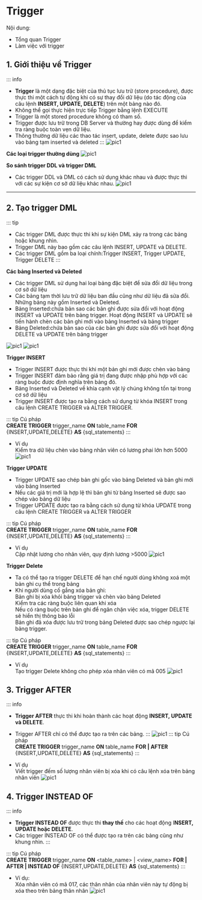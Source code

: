 <!-- ---
layout: Post
title: Bài 6. Trigger
subtitle: Cơ sở dữ liệu
author: KhanhDan
date: 2023-07-22
useHeaderImage: false
headerImage: https://github.com/dangtranhuu/images/blob/main/angurvad/java-core/session1/banner.png?raw=true
headerMask: rgba(39, 77, 61, 0.61)
permalinkPattern: /ebook/sql-server/:slug/
tags:
  - SQL Server
--- -->
# Trigger
Nội dung: <br>

- Tổng quan Trigger
- Làm việc với trigger

<!-- more -->

## 1. Giới thiệu về Trigger

::: info

- **Trigger** là một dạng đặc biệt của thủ tục lưu trữ
  (store procedure), được thực thi một cách tự
  động khi có sự thay đổi dữ liệu (do tác động của
  câu lệnh **INSERT, UPDATE, DELETE**) trên một
  bảng nào đó.
- Không thể gọi thực hiện trực tiếp Trigger bằng lệnh EXECUTE
- Trigger là một stored procedure không có tham số.
- Trigger được lưu trữ trong DB Server và thường
  hay được dùng để kiểm tra ràng buộc toàn vẹn
  dữ liệu.
- Thông thường dữ liệu các thao tác insert,
update, delete được sao lưu vào bảng tạm
inserted và deleted
:::
![pic1](https://github.com/dangtranhuu/images/blob/main/angurvad/sql-server/session_6/Hinh_1.png?raw=true)

**Các loại trigger thường dùng**
![pic1](https://github.com/dangtranhuu/images/blob/main/angurvad/sql-server/session_6/Hinh_2.png?raw=true)

**So sánh trigger DDL và trigger DML**

- Các trigger
DDL và DML có cách sử dụng khác nhau và được
thực thi với các sự kiện cơ sở dữ liệu khác nhau.
![pic1](https://github.com/dangtranhuu/images/blob/main/angurvad/sql-server/session_6/Hinh_3.png?raw=true)

---

## 2. Tạo trigger DML

::: tip
- Các trigger DML được thực thi khi sự kiện DML xảy ra trong các bảng hoặc khung nhìn.
- Trigger DML này bao gồm các câu lệnh INSERT, UPDATE và DELETE.
- Các trigger DML gồm ba loại chính:Trigger INSERT, Trigger UPDATE, Trigger DELETE
:::

**Các bảng Inserted và Deleted**

- Các trigger DML sử dụng hai loại bảng đặc biệt để sửa đổi dữ liệu trong cơ sở dữ liệu
- Các bảng tạm thời lưu trữ dữ liệu ban đầu cũng như
  dữ liệu đã sửa đổi. Những bảng này gồm Inserted và
  Deleted.
- Bảng Inserted:chứa bản sao các bản ghi được sửa đổi
  với hoạt động INSERT và UPDATE trên bảng trigger.
  Hoạt động INSERT và UPDATE sẽ tiến hành chèn các
  bản ghi mới vào bảng Inserted và bảng trigger
- Bảng Deleted:chứa bản sao của các bản ghi được sửa
đổi với hoạt động DELETE và UPDATE trên bảng
trigger

![pic1](https://github.com/dangtranhuu/images/blob/main/angurvad/sql-server/session_6/Hinh_4.png?raw=true)
![pic1](https://github.com/dangtranhuu/images/blob/main/angurvad/sql-server/session_6/Hinh_5.png?raw=true)

**Trigger INSERT**
- Trigger INSERT được thực thi khi một bản ghi mới
được chèn vào bảng
- Trigger INSERT đảm bảo rằng giá trị đang được nhập
phù hợp với các ràng buộc được định nghĩa trên bảng
đó.
- Bảng Inserted và Deleted về khía cạnh vật lý chúng
không tồn tại trong cơ sở dữ liệu
- Trigger INSERT được tạo ra bằng cách sử dụng từ
khóa INSERT trong câu lệnh CREATE TRIGGER và
ALTER TRIGGER.

::: tip
Cú pháp <br>
**CREATE TRIGGER** trigger_name
**ON** table_name
**FOR**  {INSERT,UPDATE,DELETE}
**AS**
{sql_statements}
:::

- Ví dụ <br>
Kiểm tra dữ liệu chèn vào bảng nhân viên có lương phai lớn hơn 5000
![pic1](https://github.com/dangtranhuu/images/blob/main/angurvad/sql-server/session_6/Hinh_6.png?raw=true)

**Trigger UPDATE**
- Trigger UPDATE sao chép bản ghi gốc vào bảng
Deleted và bản ghi mới vào bảng Inserted
- Nếu các giá trị mới là hợp lệ thì bản ghi từ bảng
Inserted sẽ được sao chép vào bảng dữ liệu
- Trigger UPDATE được tạo ra bằng cách sử dụng từ
khóa UPDATE trong câu lệnh CREATE TRIGGER và
ALTER TRIGGER

::: tip
Cú pháp <br>
**CREATE TRIGGER** trigger_name
**ON** table_name
**FOR**  {INSERT,UPDATE,DELETE}
**AS**
{sql_statements}
:::

- Ví dụ <br>
Cập nhật lương cho nhân viên, quy định lương >5000
![pic1](https://github.com/dangtranhuu/images/blob/main/angurvad/sql-server/session_6/Hinh_7.png?raw=true)

**Trigger Delete**
- Ta có thể tạo ra trigger DELETE để hạn chế người
dùng không xoá một bản ghi cụ thể trong bảng
- Khi người dùng cố gắng xóa bản ghi:<br>
 Bản ghi bị xóa khỏi bảng trigger và chèn vào bảng Deleted <br>
 Kiểm tra các ràng buộc liên quan khi xóa <br>
 Nếu có ràng buộc trên bản ghi để ngăn chặn việc xóa, trigger
DELETE sẽ hiển thị thông báo lỗi <br>
 Bản ghi đã xóa được lưu trữ trong bảng Deleted được sao
chép ngược lại bảng trigger. <br>

::: tip
Cú pháp <br>
**CREATE TRIGGER** trigger_name
**ON** table_name
**FOR**  {INSERT,UPDATE,DELETE}
**AS**
{sql_statements}
:::

- Ví dụ <br>
Tạo trigger Delete không cho phép xóa nhân viên có mã 005
![pic1](https://github.com/dangtranhuu/images/blob/main/angurvad/sql-server/session_6/Hinh_8.png?raw=true)

## 3. Trigger AFTER

::: info
- **Trigger AFTER** thực thi khi hoàn thành các hoạt động **INSERT, UPDATE và DELETE**.
- Trigger AFTER chỉ có thể được tạo ra trên các bảng.
:::
![pic1](https://github.com/dangtranhuu/images/blob/main/angurvad/sql-server/session_6/Hinh_9.png?raw=true)
::: tip
Cú pháp <br>
**CREATE TRIGGER** trigger_name
**ON** table_name
**FOR | AFTER**  {INSERT,UPDATE,DELETE}
**AS**
{sql_statements}
:::

- Ví dụ <br>
Viết trigger đếm số lượng nhân viên bị xóa khi có câu lệnh xóa trên bảng nhân viên
![pic1](https://github.com/dangtranhuu/images/blob/main/angurvad/sql-server/session_6/Hinh_10.png?raw=true)

## 4. Trigger INSTEAD OF

::: info
- **Trigger INSTEAD OF** được thực thi **thay thế** cho các hoạt động I**NSERT, UPDATE hoặc DELETE**.
- Các trigger INSTEAD OF có thể được tạo ra trên các bảng cũng như khung nhìn.
:::

::: tip
Cú pháp <br>
**CREATE TRIGGER** trigger_name
**ON** <table_name> | <view_name>
**FOR | AFTER | INSTEAD OF**  {INSERT,UPDATE,DELETE}
**AS**
{sql_statements}
:::

- Ví dụ: <br>
Xóa nhân viên có mã 017, các thân nhân của nhân viên này tự động bị xóa theo trên bảng thân nhân
![pic1](https://github.com/dangtranhuu/images/blob/main/angurvad/sql-server/session_6/Hinh_11.png?raw=true)